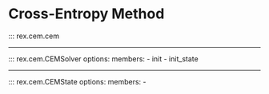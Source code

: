 # Cross-Entropy Method

::: rex.cem.cem

---

::: rex.cem.CEMSolver
    options:
        members:
            - init
            - init_state

---

::: rex.cem.CEMState
    options:
        members:
            -  